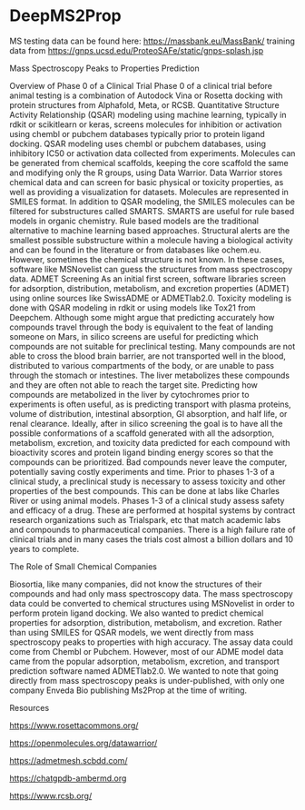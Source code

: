 # DeepMS2Prop
MS testing data can be found  here: https://massbank.eu/MassBank/
training data from https://gnps.ucsd.edu/ProteoSAFe/static/gnps-splash.jsp

Mass Spectroscopy Peaks to Properties Prediction

Overview of Phase 0 of a Clinical Trial Phase 0 of a clinical trial before animal testing is a combination of Autodock Vina or Rosetta docking with protein structures from Alphafold, Meta, or RCSB. Quantitative Structure Activity Relationship (QSAR) modeling using machine learning, typically in rdkit or scikitlearn or keras, screens molecules for inhibition or activation using chembl or pubchem databases typically prior to protein ligand docking. QSAR modeling uses chembl or pubchem databases, using inhibitory IC50 or activation data collected from experiments. Molecules can be generated from chemical scaffolds, keeping the core scaffold the same and modifying only the R groups, using Data Warrior. Data Warrior stores chemical data and can screen for basic physical or toxicity properties, as well as providing a visualization for datasets. Molecules are represented in SMILES format. In addition to QSAR modeling, the SMILES molecules can be filtered for substructures called SMARTS. SMARTS are useful for rule based models in organic chemistry. Rule based models are the traditional alternative to machine learning based approaches. Structural alerts are the smallest possible substructure within a molecule having a biological activity and can be found in the literature or from databases like ochem.eu. However, sometimes the chemical structure is not known. In these cases, software like MSNovelist can guess the structures from mass spectroscopy data.
ADMET Screening As an initial first screen, software libraries screen for adsorption, distribution, metabolism, and excretion properties (ADMET) using online sources like SwissADME or ADMETlab2.0. Toxicity modeling is done with QSAR modeling in rdkit or using models like Tox21 from Deepchem. Although some might argue that predicting accurately how compounds travel through the body is equivalent to the feat of landing someone on Mars, in silico screens are useful for predicting which compounds are not suitable for preclinical testing. Many compounds are not able to cross the blood brain barrier, are not transported well in the blood, distributed to various compartments of the body, or are unable to pass through the stomach or intestines. The liver metabolizes these compounds and they are often not able to reach the target site. Predicting how compounds are metabolized in the liver by cytochromes prior to experiments is often useful, as is predicting transport with plasma proteins, volume of distribution, intestinal absorption, GI absorption, and half life, or renal clearance. Ideally, after in silico screening the goal is to have all the possible conformations of a scaffold generated with all the adsorption, metabolism, excretion, and toxicity data predicted for each compound with bioactivity scores and protein ligand binding energy scores so that the compounds can be prioritized. Bad compounds never leave the computer, potentially saving costly experiments and time. Prior to phases 1-3 of a clinical study, a preclinical study is necessary to assess toxicity and other properties of the best compounds. This can be done at labs like Charles River or using animal models. Phases 1-3 of a clinical study assess safety and efficacy of a drug. These are performed at hospital systems by contract research organizations such as Trialspark, etc that match academic labs and compounds to pharmaceutical companies. There is a high failure rate of clinical trials and in many cases the trials cost almost a billion dollars and 10 years to complete.

The Role of Small Chemical Companies

Biosortia, like many companies, did not know the structures of their compounds and had only mass spectroscopy data.  The mass spectroscopy data could be converted to chemical structures using MSNovelist in order to perform protein ligand docking. We also wanted to predict chemical properties for adsorption, distribution, metabolism, and excretion. Rather than using SMILES for QSAR models, we went directly from mass spectroscopy peaks to properties with high accuracy.  The assay data could come from Chembl or Pubchem.  However, most of our ADME model data came from the popular adsorption, metabolism, excretion, and transport prediction software named ADMETlab2.0.  We wanted to note that going directly from mass spectroscopy peaks is under-published, with only one company Enveda Bio publishing Ms2Prop at the time of writing.  

Resources

https://www.rosettacommons.org/

https://openmolecules.org/datawarrior/

https://admetmesh.scbdd.com/

https://chatgpdb-ambermd.org

https://www.rcsb.org/

